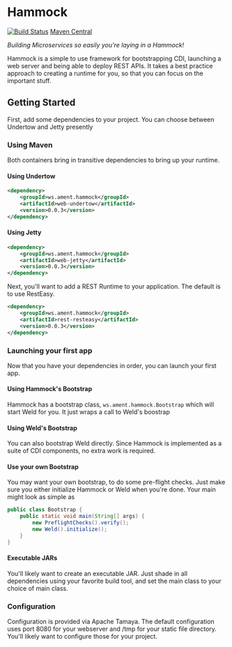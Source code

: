 Hammock
=======

[![Build Status](https://travis-ci.org/johnament/hammock.png)](https://travis-ci.org/johnament/hammock)
[Maven Central](https://maven-badges.herokuapp.com/maven-central/ws.ament.hammock/hammock/badge.png?style=plastic)

_Building Microservices so easily you're laying in a Hammock!_

Hammock is a simple to use framework for bootstrapping CDI, launching a web server and being able to deploy REST APIs.  It takes a best practice approach to creating a runtime for you, so that you can focus on the important stuff.

## Getting Started

First, add some dependencies to your project.  You can choose between Undertow and Jetty presently

### Using Maven

Both containers bring in transitive dependencies to bring up your runtime.

#### Using Undertow

```xml
<dependency>
    <groupId>ws.ament.hammock</groupId>
    <artifactId>web-undertow</artifactId>
    <version>0.0.3</version>
</dependency>
```

#### Using Jetty

```xml
<dependency>
    <groupId>ws.ament.hammock</groupId>
    <artifactId>web-jetty</artifactId>
    <version>0.0.3</version>
</dependency>
```

Next, you'll want to add a REST Runtime to your application.  The default is to use RestEasy.

```xml
<dependency>
    <groupId>ws.ament.hammock</groupId>
    <artifactId>rest-resteasy</artifactId>
    <version>0.0.3</version>
</dependency>
```

### Launching your first app

Now that you have your dependencies in order, you can launch your first app.  

#### Using Hammock's Bootstrap

Hammock has a bootstrap class, `ws.ament.hammock.Bootstrap` which will start Weld for you.  It just wraps a call to Weld's boostrap

#### Using Weld's Bootstrap

You can also bootstrap Weld directly.  Since Hammock is implemented as a suite of CDI components, no extra work is required.

#### Use your own Bootstrap

You may want your own bootstrap, to do some pre-flight checks.  Just make sure you either initialize Hammock or Weld when you're done.  Your main might look as simple as

```java
public class Bootstrap {
    public static void main(String[] args) {
        new PreflightChecks().verify();
        new Weld().initialize();
    }
}
```

#### Executable JARs

You'll likely want to create an executable JAR.  Just shade in all dependencies using your favorite build tool, and set the main class to your choice of main class.

### Configuration

Configuration is provided via Apache Tamaya.  The default configuration uses port 8080 for your webserver and /tmp for your static file directory.  You'll likely want to configure those for your project.
